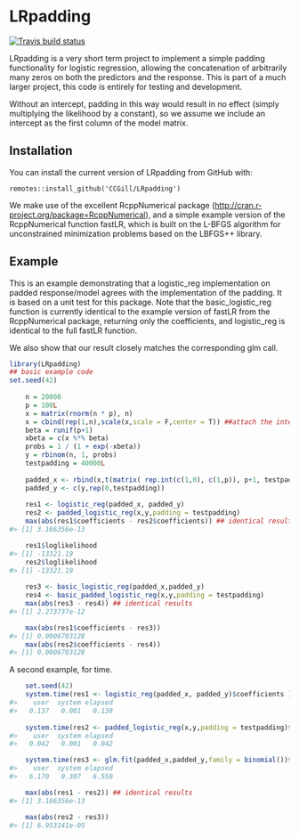 
<!-- README.md is generated from README.Rmd. Please edit that file -->
LRpadding
=========

<!-- badges: start -->
[![Travis build status](https://travis-ci.com/CCGill/LRpadding.svg?branch=master)](https://travis-ci.com/CCGill/LRpadding) <!-- badges: end -->

LRpadding is a very short term project to implement a simple padding functionality for logistic regression, allowing the concatenation of arbitrarily many zeros on both the predictors and the response. This is part of a much larger project, this code is entirely for testing and development.

Without an intercept, padding in this way would result in no effect (simply multiplying the likelihood by a constant), so we assume we include an intercept as the first column of the model matrix.

Installation
------------

You can install the current version of LRpadding from GitHub with:

    remotes::install_github('CCGill/LRpadding')

We make use of the excellent RcppNumerical package (<http://cran.r-project.org/package=RcppNumerical>), and a simple example version of the RcppNumerical function fastLR, which is built on the L-BFGS algorithm for unconstrained minimization problems based on the LBFGS++ library.

Example
-------

This is an example demonstrating that a logistic\_reg implementation on padded response/model agrees with the implementation of the padding. It is based on a unit test for this package. Note that the basic\_logistic\_reg function is currently identical to the example version of fastLR from the RcppNumerical package, returning only the coefficients, and logistic\_reg is identical to the full fastLR function.

We also show that our result closely matches the corresponding glm call.

``` r
library(LRpadding)
## basic example code
set.seed(42)
    
    n = 20000
    p = 100L
    x = matrix(rnorm(n * p), n)
    x = cbind(rep(1,n),scale(x,scale = F,center = T)) ##attach the intercept
    beta = runif(p+1)
    xbeta = c(x %*% beta)
    probs = 1 / (1 + exp(-xbeta))
    y = rbinom(n, 1, probs)
    testpadding = 40000L
  
    padded_x <- rbind(x,t(matrix( rep.int(c(1,0), c(1,p)), p+1, testpadding)))
    padded_y <- c(y,rep(0,testpadding))
    
    res1 <- logistic_reg(padded_x, padded_y)
    res2 <- padded_logistic_reg(x,y,padding = testpadding)
    max(abs(res1$coefficients - res2$coefficients)) ## identical results
#> [1] 3.166356e-13

    res1$loglikelihood
#> [1] -13321.19
    res2$loglikelihood
#> [1] -13321.19
    
    res3 <- basic_logistic_reg(padded_x,padded_y)
    res4 <- basic_padded_logistic_reg(x,y,padding = testpadding)
    max(abs(res3 - res4)) ## identical results
#> [1] 2.273737e-12

    max(abs(res1$coefficients - res3))
#> [1] 0.0006703128
    max(abs(res2$coefficients - res4))
#> [1] 0.0006703128
```

A second example, for time.

``` r
    set.seed(42)
    system.time(res1 <- logistic_reg(padded_x, padded_y)$coefficients )
#>    user  system elapsed 
#>   0.137   0.001   0.138
 
    system.time(res2 <- padded_logistic_reg(x,y,padding = testpadding)$coefficients)
#>    user  system elapsed 
#>   0.042   0.001   0.042

    system.time(res3 <- glm.fit(padded_x,padded_y,family = binomial())$coefficients)
#>    user  system elapsed 
#>   6.170   0.307   6.550

    max(abs(res1 - res2)) ## identical results
#> [1] 3.166356e-13

    max(abs(res2 - res3))
#> [1] 6.953141e-05
```
